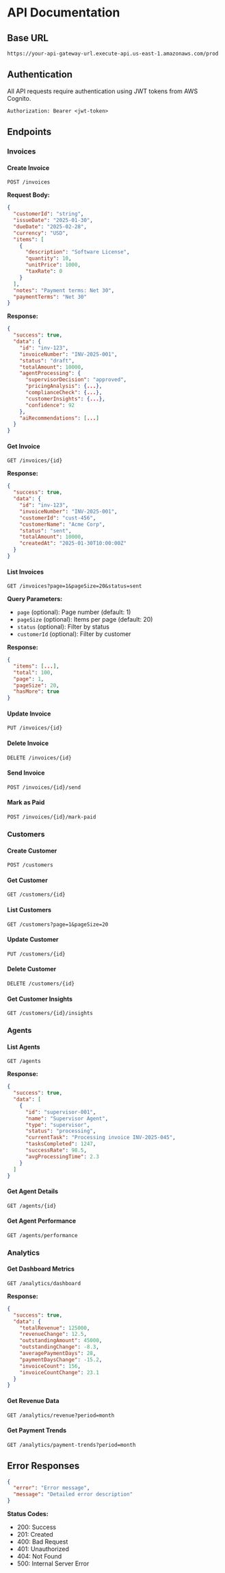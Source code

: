 # API Documentation

## Base URL

```
https://your-api-gateway-url.execute-api.us-east-1.amazonaws.com/prod
```

## Authentication

All API requests require authentication using JWT tokens from AWS Cognito.

```http
Authorization: Bearer <jwt-token>
```

## Endpoints

### Invoices

#### Create Invoice

```http
POST /invoices
```

**Request Body:**
```json
{
  "customerId": "string",
  "issueDate": "2025-01-30",
  "dueDate": "2025-02-28",
  "currency": "USD",
  "items": [
    {
      "description": "Software License",
      "quantity": 10,
      "unitPrice": 1000,
      "taxRate": 0
    }
  ],
  "notes": "Payment terms: Net 30",
  "paymentTerms": "Net 30"
}
```

**Response:**
```json
{
  "success": true,
  "data": {
    "id": "inv-123",
    "invoiceNumber": "INV-2025-001",
    "status": "draft",
    "totalAmount": 10000,
    "agentProcessing": {
      "supervisorDecision": "approved",
      "pricingAnalysis": {...},
      "complianceCheck": {...},
      "customerInsights": {...},
      "confidence": 92
    },
    "aiRecommendations": [...]
  }
}
```

#### Get Invoice

```http
GET /invoices/{id}
```

**Response:**
```json
{
  "success": true,
  "data": {
    "id": "inv-123",
    "invoiceNumber": "INV-2025-001",
    "customerId": "cust-456",
    "customerName": "Acme Corp",
    "status": "sent",
    "totalAmount": 10000,
    "createdAt": "2025-01-30T10:00:00Z"
  }
}
```

#### List Invoices

```http
GET /invoices?page=1&pageSize=20&status=sent
```

**Query Parameters:**
- `page` (optional): Page number (default: 1)
- `pageSize` (optional): Items per page (default: 20)
- `status` (optional): Filter by status
- `customerId` (optional): Filter by customer

**Response:**
```json
{
  "items": [...],
  "total": 100,
  "page": 1,
  "pageSize": 20,
  "hasMore": true
}
```

#### Update Invoice

```http
PUT /invoices/{id}
```

#### Delete Invoice

```http
DELETE /invoices/{id}
```

#### Send Invoice

```http
POST /invoices/{id}/send
```

#### Mark as Paid

```http
POST /invoices/{id}/mark-paid
```

### Customers

#### Create Customer

```http
POST /customers
```

#### Get Customer

```http
GET /customers/{id}
```

#### List Customers

```http
GET /customers?page=1&pageSize=20
```

#### Update Customer

```http
PUT /customers/{id}
```

#### Delete Customer

```http
DELETE /customers/{id}
```

#### Get Customer Insights

```http
GET /customers/{id}/insights
```

### Agents

#### List Agents

```http
GET /agents
```

**Response:**
```json
{
  "success": true,
  "data": [
    {
      "id": "supervisor-001",
      "name": "Supervisor Agent",
      "type": "supervisor",
      "status": "processing",
      "currentTask": "Processing invoice INV-2025-045",
      "tasksCompleted": 1247,
      "successRate": 98.5,
      "avgProcessingTime": 2.3
    }
  ]
}
```

#### Get Agent Details

```http
GET /agents/{id}
```

#### Get Agent Performance

```http
GET /agents/performance
```

### Analytics

#### Get Dashboard Metrics

```http
GET /analytics/dashboard
```

**Response:**
```json
{
  "success": true,
  "data": {
    "totalRevenue": 125000,
    "revenueChange": 12.5,
    "outstandingAmount": 45000,
    "outstandingChange": -8.3,
    "averagePaymentDays": 28,
    "paymentDaysChange": -15.2,
    "invoiceCount": 156,
    "invoiceCountChange": 23.1
  }
}
```

#### Get Revenue Data

```http
GET /analytics/revenue?period=month
```

#### Get Payment Trends

```http
GET /analytics/payment-trends?period=month
```

## Error Responses

```json
{
  "error": "Error message",
  "message": "Detailed error description"
}
```

**Status Codes:**
- 200: Success
- 201: Created
- 400: Bad Request
- 401: Unauthorized
- 404: Not Found
- 500: Internal Server Error
